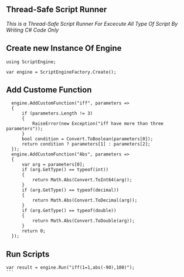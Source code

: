 ## Thread-Safe Script Runner

*This is a Thread-Safe Script Runner For Excecute All Type Of Script By Writing C# Code Only*

## Create new Instance Of Engine

```
using ScriptEngine;

var engine = ScriptEngineFactory.Create();
```
## Add Custome Function

```
  engine.AddCustomFunction("iff", parameters =>
  {
      if (parameters.Length != 3)
      {
          RaiseError(new Exception("iff have more than three parameters"));
      }
      bool condition = Convert.ToBoolean(parameters[0]);
      return condition ? parameters[1] : parameters[2];
  });
  engine.AddCustomFunction("Abs", parameters =>
  {
      var arg = parameters[0];
      if (arg.GetType() == typeof(int))
      {
          return Math.Abs(Convert.ToInt64(arg));
      }
      if (arg.GetType() == typeof(decimal))
      {
          return Math.Abs(Convert.ToDecimal(arg));
      }
      if (arg.GetType() == typeof(double))
      {
          return Math.Abs(Convert.ToDouble(arg));
      }
      return 0;
  });
```

## Run Scripts
````
var result = engine.Run("iff(1=1,abs(-90),100)");
```
